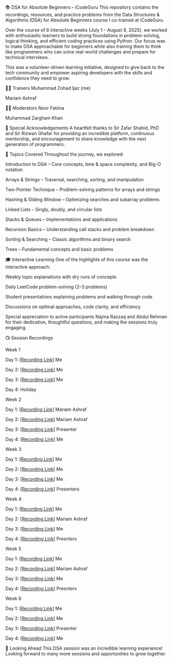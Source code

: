 📚 DSA for Absolute Beginners – iCodeGuru
This repository contains the recordings, resources, and practice problems from the Data Structures & Algorithms (DSA) for Absolute Beginners course I co-trained at iCodeGuru.

Over the course of 6 interactive weeks (July 1 – August 8, 2025), we worked with enthusiastic learners to build strong foundations in problem-solving, logical thinking, and efficient coding practices using Python. Our focus was to make DSA approachable for beginners while also training them to think like programmers who can solve real-world challenges and prepare for technical interviews.

This was a volunteer-driven learning initiative, designed to give back to the tech community and empower aspiring developers with the skills and confidence they need to grow.

👨‍🏫 Trainers
Muhammad Zohad Ijaz (me)

Mariam Ashraf

🧑‍💻 Moderators
Noor Fatima

Muhammad Zargham Khan

🙌 Special Acknowledgements
A heartfelt thanks to Sir Zafar Shahid, PhD and Sir Rizwan Ghafar for providing an incredible platform, continuous mentorship, and encouragement to share knowledge with the next generation of programmers.

📌 Topics Covered
Throughout the journey, we explored:

Introduction to DSA – Core concepts, time & space complexity, and Big-O notation

Arrays & Strings – Traversal, searching, sorting, and manipulation

Two-Pointer Technique – Problem-solving patterns for arrays and strings

Hashing & Sliding Window – Optimizing searches and subarray problems

Linked Lists – Singly, doubly, and circular lists

Stacks & Queues – Implementations and applications

Recursion Basics – Understanding call stacks and problem breakdown

Sorting & Searching – Classic algorithms and binary search

Trees – Fundamental concepts and basic problems

🎓 Interactive Learning
One of the highlights of this course was the interactive approach:

Weekly topic explanations with dry runs of concepts

Daily LeetCode problem-solving (2–3 problems)

Student presentations explaining problems and walking through code

Discussions on optimal approaches, code clarity, and efficiency

Special appreciation to active participants Najma Razzaq and Abdul Rehman for their dedication, thoughtful questions, and making the sessions truly engaging.

📺 Session Recordings

Week 1

Day 1: [[Recording Link](https://www.facebook.com/share/v/15sZz8WXRG/)] Me

Day 2: [[Recording Link](https://www.facebook.com/share/v/1DaNWa71x5/)] Me

Day 3: [[Recording Link](https://www.facebook.com/share/v/16TAJaGUPH/)] Me

Day 4: Holiday


Week 2

Day 1: [[Recording Link](https://www.facebook.com/share/v/16eA3bCZJp/)] Mariam Ashraf

Day 2: [[Recording Link](https://www.facebook.com/share/v/19EUtTomw9/)] Mariam Ashraf

Day 3: [[Recording Link](https://www.facebook.com/share/v/19LYqoK6gx/)] Presenter

Day 4: [[Recording Link](https://www.facebook.com/share/v/1F1so86Xua/)] Me


Week 3

Day 1: [[Recording Link](https://www.facebook.com/share/v/1HK1PBYQVx/)] Me

Day 2: [[Recording Link](https://www.facebook.com/share/v/1AakCz2jkZ/)] Me

Day 3: [[Recording Link](https://www.facebook.com/share/v/1FzCt2YQM5/)] Me

Day 4: [[Recording Link](https://www.facebook.com/share/v/1FvB7R7ZA7)] Presenters


Week 4

Day 1: [[Recording Link](https://www.facebook.com/share/v/19MCNvpEQc/)] Me

Day 2: [[Recording Link](https://www.facebook.com/share/v/19Rc7MQZoc/)] Mariam Ashraf

Day 3: [[Recording Link](https://www.facebook.com/share/v/14E3rSG1Mgz/)] Me

Day 4: [[Recording Link](https://www.facebook.com/share/v/1Akj7KmoWf/)] Presnters


Week 5

Day 1: [[Recording Link](https://www.facebook.com/share/v/19fuBFS1Nr/)] Me

Day 2: [[Recording Link](https://www.facebook.com/share/v/1ZPnnkjPVq/)] Mariam Ashraf

Day 3: [[Recording Link](https://www.facebook.com/share/v/1AvSBsk7Qn/)] Me

Day 4: [[Recording Link](https://www.facebook.com/share/v/16g3MaPu3Q/)] Presnters


Week 6

Day 1: [[Recording Link](https://www.facebook.com/share/v/15vwtFcMm3/)] Me

Day 2: [[Recording Link](https://www.facebook.com/share/v/1C5Qyo4R18/)] Me

Day 3: [[Recording Link](https://www.facebook.com/share/v/16hgHCDfmJ/)] Presenter

Day 4: [[Recording Link](https://www.facebook.com/share/v/1685E3rxSK/)] Me

🚀 Looking Ahead
This DSA session was an incredible learning experience! Looking forward to many more sessions and opportunities to grow together.
